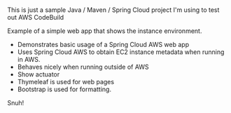 # 
This is just a sample Java / Maven / Spring Cloud project I'm using to test out AWS CodeBuild       
    
Example of a simple web app that shows the instance environment.
- Demonstrates basic usage of a Spring Cloud AWS web app     
- Uses Spring Cloud AWS to obtain EC2 instance metadata when running in AWS.         
- Behaves nicely when running outside of AWS    
- Show actuator     
- Thymeleaf is used for web pages      
- Bootstrap is used for formatting.    
   
Snuh! 
       
 
